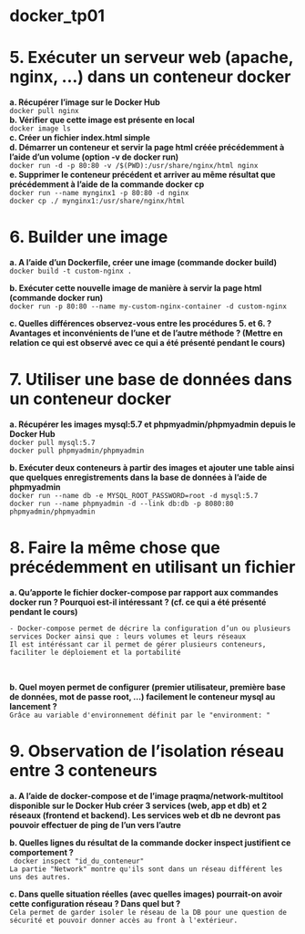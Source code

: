 # docker_tp01

# 5. Exécuter un serveur web (apache, nginx, …) dans un conteneur docker <br>
**a. Récupérer l’image sur le Docker Hub**<br>
  ```docker pull nginx```<br>
**b. Vérifier que cette image est présente en local**<br>
  ```docker image ls```<br>
**c. Créer un fichier index.html simple**<br>
**d. Démarrer un conteneur et servir la page html créée précédemment à l’aide d’un volume (option -v de docker run)**<br>
  ```docker run -d -p 80:80 -v /$(PWD):/usr/share/nginx/html nginx```<br>
**e. Supprimer le conteneur précédent et arriver au même résultat que précédemment à l’aide de la commande docker cp**<br>
```docker run --name mynginx1 -p 80:80 -d nginx```<br>
```docker cp ./ mynginx1:/usr/share/nginx/html```<br>

# 6. Builder une image<br>

**a. A l’aide d’un Dockerfile, créer une image (commande docker build)**<br>
```docker build -t custom-nginx .```<br>

**b. Exécuter cette nouvelle image de manière à servir la page html (commande docker run)**<br>
```docker run -p 80:80 --name my-custom-nginx-container -d custom-nginx```<br>

**c. Quelles différences observez-vous entre les procédures 5. et 6. ? Avantages et inconvénients de l’une et de l’autre méthode ? (Mettre en relation ce qui est observé avec ce qui a été présenté pendant le cours)**<br>

# 7. Utiliser une base de données dans un conteneur docker<br>

**a. Récupérer les images mysql:5.7 et phpmyadmin/phpmyadmin depuis le Docker Hub**<br>
``` docker pull mysql:5.7 ```<br>
``` docker pull phpmyadmin/phpmyadmin ```<br>

**b. Exécuter deux conteneurs à partir des images et ajouter une table ainsi que quelques enregistrements dans la base de données à l’aide de phpmyadmin**<br>
``` docker run --name db -e MYSQL_ROOT_PASSWORD=root -d mysql:5.7 ```<br>
``` docker run --name phpmyadmin -d --link db:db -p 8080:80 phpmyadmin/phpmyadmin ```<br>

# 8. Faire la même chose que précédemment en utilisant un fichier<br>

**a. Qu’apporte le fichier docker-compose par rapport aux commandes docker run ? Pourquoi est-il intéressant ? (cf. ce qui a été présenté pendant le cours)**<br>
```
- Docker-compose permet de décrire la configuration d’un ou plusieurs services Docker ainsi que : leurs volumes et leurs réseaux
Il est intéréssant car il permet de gérer plusieurs conteneurs, faciliter le déploiement et la portabilité
```
<br>

**b. Quel moyen permet de configurer (premier utilisateur, première base de données, mot de passe root, …) facilement le conteneur mysql au lancement ?**<br>
``` Grâce au variable d'environnement définit par le "environment: " ```<br>

# 9. Observation de l’isolation réseau entre 3 conteneurs<br>

**a. A l’aide de docker-compose et de l’image praqma/network-multitool disponible sur le Docker Hub créer 3 services (web, app et db) et 2 réseaux (frontend et backend). Les services web et db ne devront pas pouvoir effectuer de ping de l’un vers l’autre**<br>


**b. Quelles lignes du résultat de la commande docker inspect justifient ce comportement ?**<br>
``` docker inspect "id_du_conteneur"```<br>
``` La partie "Network" montre qu'ils sont dans un réseau différent les uns des autres. ```<br>

**c. Dans quelle situation réelles (avec quelles images) pourrait-on avoir cette configuration réseau ? Dans quel but ?**<br>
``` Cela permet de garder isoler le réseau de la DB pour une question de sécurité et pouvoir donner accès au front à l'extérieur. ```<br>